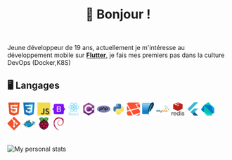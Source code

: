 <h1 align="center"><b>👋 Bonjour !</b></h1>
<br><p>Jeune développeur de 19 ans, actuellement je m'intéresse au développement mobile sur <strong><a href="https://flutter.dev/">Flutter</a></strong>,
je fais mes premiers pas dans la culture DevOps (Docker,K8S)
</p>
<h2>🖥 Langages</h2>
<p align="left">
  <img src="https://raw.githubusercontent.com/devicons/devicon/master/icons/html5/html5-original.svg" alt="HTML" width="30" height"30">
  <img src="https://raw.githubusercontent.com/devicons/devicon/master/icons/css3/css3-original.svg" alt="CSS3" width="30" height"30">
  <img src="https://raw.githubusercontent.com/devicons/devicon/master/icons/javascript/javascript-original.svg" alt="Javascript" width="30" height"30">
  <img src="https://raw.githubusercontent.com/devicons/devicon/master/icons/bootstrap/bootstrap-original.svg" alt="Bootstrap" width="30" height"30">
  <img src="https://raw.githubusercontent.com/devicons/devicon/master/icons/react/react-original-wordmark.svg" alt="ReactJS" width="30" height"30">
  <img src="https://raw.githubusercontent.com/devicons/devicon/master/icons/csharp/csharp-original.svg" alt="Csharp" width="30" height"30">
  <img src="https://raw.githubusercontent.com/devicons/devicon/master/icons/php/php-original.svg" alt="PHP" width="30" height"30">
  <img src="https://raw.githubusercontent.com/devicons/devicon/master/icons/python/python-original.svg" alt="Python" width="30" height"30">
  <img src="https://raw.githubusercontent.com/devicons/devicon/master/icons/laravel/laravel-plain.svg" alt="Laravel" width="30" height"30">
  <img src="https://raw.githubusercontent.com/devicons/devicon/master/icons/sqlite/sqlite-original.svg" alt="SQLite" width="30" height"30">
  <img src="https://raw.githubusercontent.com/devicons/devicon/master/icons/mysql/mysql-original-wordmark.svg" alt="MySQL" width="30" height"30">
  <img src="https://raw.githubusercontent.com/devicons/devicon/master/icons/redis/redis-original-wordmark.svg" alt="Redis" width="30" height"30">
  <img src="https://raw.githubusercontent.com/devicons/devicon/master/icons/flutter/flutter-original.svg" alt="Flutter" width="30" height"30">
  <img src="https://raw.githubusercontent.com/devicons/devicon/master/icons/dart/dart-original.svg" alt="Dart" width="30" height"30">
  <img src="https://raw.githubusercontent.com/devicons/devicon/master/icons/git/git-original.svg" alt="Git" width="30" height"30">
  <img src="https://raw.githubusercontent.com/devicons/devicon/master/icons/docker/docker-original.svg" alt="Docker" width="30" height"30">
  <img src="https://raw.githubusercontent.com/devicons/devicon/master/icons/raspberrypi/raspberrypi-original.svg" alt="RaspberryPi" width="30" height"30">
  <img src="https://raw.githubusercontent.com/devicons/devicon/master/icons/debian/debian-original.svg" alt="Debian" width="30" height"30">
  <img src="" alt="" width="30" height"30">
</p>
<br>
<img src="https://github-readme-stats.vercel.app/api?username=vntoine&show_icons=true&theme=dark&custom_title=😎%20Mes%20statistiques" alt="My personal stats">
